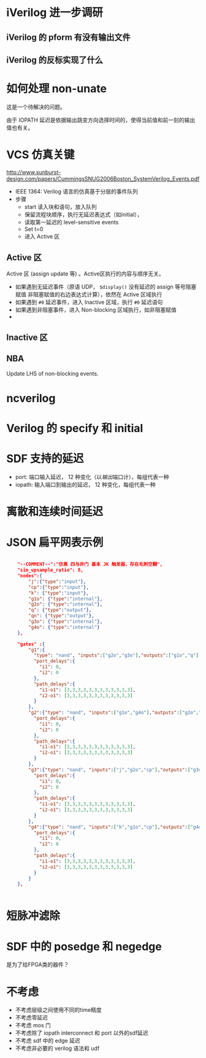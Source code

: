 
# iVerilog 进一步调研
## iVerilog 的 pform 有没有输出文件


## iVerilog 的反标实现了什么


# 如何处理 non-unate
这是一个待解决的问题。




由于 IOPATH 延迟是依据输出跳变方向选择时间的，使得当前值和前一刻的输出值也有关。


# VCS 仿真关键
http://www.sunburst-design.com/papers/CummingsSNUG2006Boston_SystemVerilog_Events.pdf
- IEEE 1364: Verilog 语言的仿真基于分层的事件队列
- 步骤
  - start 读入块和语句，放入队列
  - 保留流程块顺序，执行无延迟表达式（如initial），
  - 读取第一延迟的 level-sensitive events 
  - Set t=0
  - 进入 Active 区 
## Active 区
Active 区 (assign update 等) 。Active区执行的内容与顺序无关。
- 如果遇到无延迟事件（原语 UDP， `$display()` 没有延迟的 assign 等号阻塞赋值 非阻塞赋值的右边表达式计算），依然在 Active 区域执行
- 如果遇到 `#0` 延迟事件，进入 Inactive 区域，执行 `#0` 延迟语句
- 如果遇到非阻塞事件，进入 Non-blocking 区域执行，如非阻塞赋值
- 

## Inactive 区


## NBA
Update LHS of non-blocking events.

## 

# ncverilog



# Verilog 的 specify 和 initial


# SDF 支持的延迟

- port:   端口输入延迟， 12 种变化（以*输出*端口计），每组代表一种
- iopath: 输入端口到输出的延迟， 12 种变化，每组代表一种


# 离散和连续时间延迟




# JSON 扁平网表示例
``` json

    "--COMMENT--":"仿真 四与非门 基本 JK 触发器，存在毛刺空翻",
    "sim_upsample_ratio": 8,
    "nodes":{
        "j":{"type":"input"},
        "cp":{"type":"input"},
        "k": {"type":"input"},
        "g1o": {"type":"internal"},
        "g2o": {"type":"internal"},
        "q": {"type":"output"},
        "qn": {"type":"output"},
        "g3o": {"type":"internal"}, 
        "g4o": {"type":"internal"}
    },

    "gates" :{
        "g1":{
          "type": "nand", "inputs":["g2o","g3o"],"outputs":["g1o","q"],   
          "port_delays":{
            "i1": 0,
            "i2": 0
          },
          "path_delays":{
            "i1-o1": [3,3,3,3,3,3,3,3,3,3,3,3],
            "i2-o1": [3,3,3,3,3,3,3,3,3,3,3,3]
          }
        },
        "g2":{"type": "nand", "inputs":["g1o","g4o"],"outputs":["g2o","qn"],   
          "port_delays":{
            "i1": 0,
            "i2": 0
          },
          "path_delays":{
            "i1-o1": [3,3,3,3,3,3,3,3,3,3,3,3],
            "i2-o1": [3,3,3,3,3,3,3,3,3,3,3,3]
          }
        },
        "g3":{"type": "nand", "inputs":["j","g2o","cp"],"outputs":["g3o"],   
          "port_delays":{
            "i1": 0,
            "i2": 0
          },
          "path_delays":{
            "i1-o1": [3,3,3,3,3,3,3,3,3,3,3,3],
            "i2-o1": [3,3,3,3,3,3,3,3,3,3,3,3]
          }
        },
        "g4":{"type": "nand", "inputs":["k","g1o","cp"],"outputs":["g4o"],   
          "port_delays":{
            "i1": 0,
            "i2": 0
          },
          "path_delays":{
            "i1-o1": [3,3,3,3,3,3,3,3,3,3,3,3],
            "i2-o1": [3,3,3,3,3,3,3,3,3,3,3,3]
          }
        }
    },



```

# 短脉冲滤除









# SDF 中的 posedge 和 negedge 
是为了给FPGA类的器件？



# 不考虑
- 不考虑层级之间使用不同的time精度
- 不考虑零延迟
- 不考虑 mos 门
- 不考虑除了 iopath interconnect 和 port 以外的sdf延迟
- 不考虑 sdf 中的 edge 延迟
- 不考虑非必要的 verilog 语法和 udf
